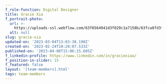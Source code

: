 ```yaml
---
f_role-function: Digital Designer
title: Gracie Xia
f_portrait-photo:
  url: >-
    https://uploads-ssl.webflow.com/63f6564941d3f029c1a7158b/63fca8fd3f0de261747e3ffb_Gracie%20Xia%202.jpg
  alt: null
slug: gracie-xia
updated-on: '2023-03-04T13:03:38.190Z'
created-on: '2023-02-24T10:20:07.533Z'
published-on: '2023-04-08T15:06:15.605Z'
f_linkedin-profile: https://www.linkedin.com/in/graciexiaa/
f_position-in-slider: 15
f_featured: false
layout: '[team-members].html'
tags: team-members
---
```




